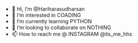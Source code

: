 - 👋 Hi, I’m @Hariharasudharsan
- 👀 I’m interested in COADING
- 🌱 I’m currently learning PYTHON
- 💞️ I’m looking to collaborate on NOTHING
- 📫 How to reach me @ INSTAGRAM @its_me_hhs

<!---
Hariharasudharsan/Hari is a ✨ special ✨ repository because its `README.md` (this file) appears on your GitHub profile.
You can click the Preview link to take a look at your changes.
--->
